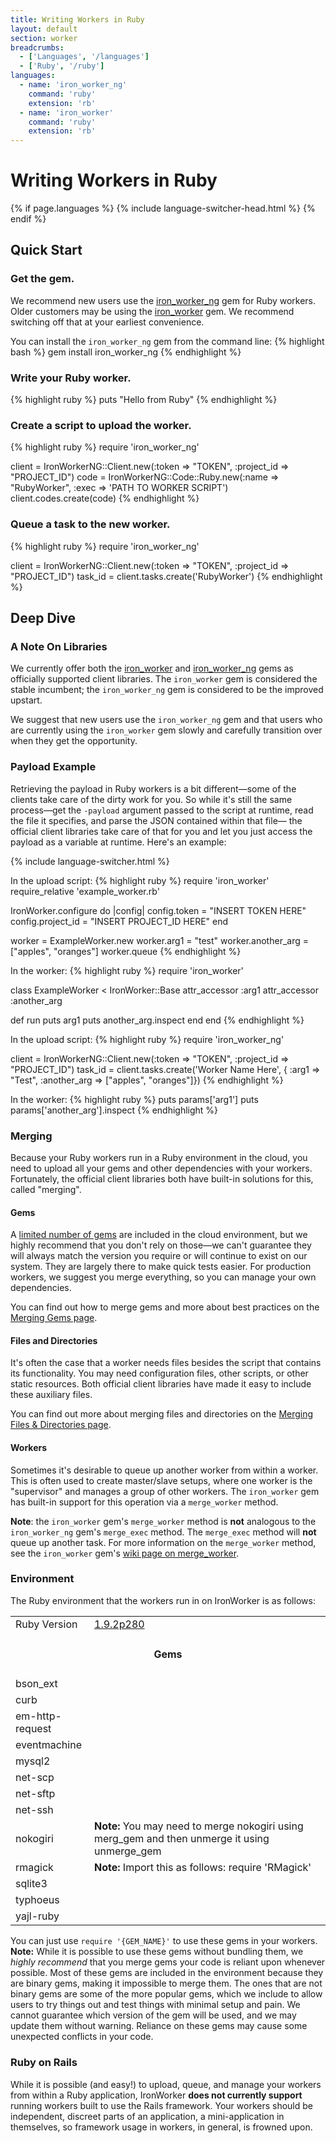 ```yaml
---
title: Writing Workers in Ruby
layout: default
section: worker
breadcrumbs:
  - ['Languages', '/languages']
  - ['Ruby', '/ruby']
languages:
  - name: 'iron_worker_ng'
    command: 'ruby'
    extension: 'rb'
  - name: 'iron_worker'
    command: 'ruby'
    extension: 'rb'
---
```


# Writing Workers in Ruby

{% if page.languages %}
{% include language-switcher-head.html %}
{% endif %}

## Quick Start

### Get the gem.

We recommend new users use the [iron_worker_ng](https://github.com/iron-io/iron_worker_ruby_ng) 
gem for Ruby workers. Older customers may be using the [iron_worker](https://github.com/iron-io/iron_worker_ruby) 
gem. We recommend switching off that at your earliest convenience.

You can install the `iron_worker_ng` gem from the command line:
{% highlight bash %}
gem install iron_worker_ng
{% endhighlight %}

### Write your Ruby worker.

{% highlight ruby %}
puts "Hello from Ruby"
{% endhighlight %}

### Create a script to upload the worker.
{% highlight ruby %}
require 'iron_worker_ng'

client = IronWorkerNG::Client.new(:token => "TOKEN", :project_id => "PROJECT_ID")
code = IronWorkerNG::Code::Ruby.new(:name => "RubyWorker", :exec => 'PATH TO WORKER SCRIPT')
client.codes.create(code)
{% endhighlight %}

### Queue a task to the new worker.
{% highlight ruby %}
require 'iron_worker_ng'

client = IronWorkerNG::Client.new(:token => "TOKEN", :project_id => "PROJECT_ID")
task_id = client.tasks.create('RubyWorker')
{% endhighlight %}

## Deep Dive

### A Note On Libraries

We currently offer both the [iron_worker](https://github.com/iron-io/iron_worker_ruby) 
and [iron_worker_ng](https://github.com/iron-io/iron_worker_ruby_ng) gems as 
officially supported client libraries. The `iron_worker` gem is considered the 
stable incumbent; the `iron_worker_ng` gem is considered to be the improved 
upstart.

We suggest that new users use the `iron_worker_ng` gem and that users who are 
currently using the `iron_worker` gem slowly and carefully transition over when 
they get the opportunity.

### Payload Example

Retrieving the payload in Ruby workers is a bit different&mdash;some of the 
clients take care of the dirty work for you. So while it's still the same 
process&mdash;get the `-payload` argument passed to the script at runtime, 
read the file it specifies, and parse the JSON contained within that file&mdash;
the official client libraries take care of that for you and let you just access 
the payload as a variable at runtime. Here's an example:

{% include language-switcher.html %}
<div class="iron_worker">
In the upload script:
{% highlight ruby %}
require 'iron_worker'
require_relative 'example_worker.rb'

IronWorker.configure do |config|
  config.token = "INSERT TOKEN HERE"
  config.project_id = "INSERT PROJECT_ID HERE"
end

worker = ExampleWorker.new
worker.arg1 = "test"
worker.another_arg = ["apples", "oranges"]
worker.queue
{% endhighlight %}

In the worker:
{% highlight ruby %}
require 'iron_worker'

class ExampleWorker < IronWorker::Base
  attr_accessor :arg1
  attr_accessor :another_arg

  def run
    puts arg1
    puts another_arg.inspect
  end
end
{% endhighlight %}
</div>
<div class="iron_worker_ng">
In the upload script:
{% highlight ruby %}
require 'iron_worker_ng'

client = IronWorkerNG::Client.new(:token => "TOKEN", :project_id => "PROJECT_ID")
task_id = client.tasks.create('Worker Name Here', { :arg1 => "Test", :another_arg => ["apples", "oranges"]})
{% endhighlight %}

In the worker:
{% highlight ruby %}
puts params['arg1']
puts params['another_arg'].inspect
{% endhighlight %}
</div>

### Merging

Because your Ruby workers run in a Ruby environment in the cloud, you need to 
upload all your gems and other dependencies with your workers. Fortunately, the 
official client libraries both have built-in solutions for this, called "merging".

#### Gems

A [limited number of gems](/worker/reference/environment?lang=ruby#ruby_gems_installed) 
are included in the cloud environment, but we highly recommend that you don't 
rely on those&mdash;we can't guarantee they will always match the version you 
require or will continue to exist on our system. They are largely there to make 
quick tests easier. For production workers, we suggest you merge everything, so 
you can manage your own dependencies.

You can find out how to merge gems and more about best practices on the 
[Merging Gems page](/worker/languages/ruby/merging-gems).

#### Files and Directories

It's often the case that a worker needs files besides the script that contains 
its functionality. You may need configuration files, other scripts, or other 
static resources. Both official client libraries have made it easy to include 
these auxiliary files.

You can find out more about merging files and directories on the 
[Merging Files & Directories page](/worker/languages/ruby/merging-files-and-dirs).

#### Workers

Sometimes it's desirable to queue up another worker from within a worker. This 
is often used to create master/slave setups, where one worker is the "supervisor" 
and manages a group of other workers. The `iron_worker` gem has built-in 
support for this operation via a `merge_worker` method.

**Note**: the `iron_worker` gem's `merge_worker` method is **not** analogous to 
the `iron_worker_ng` gem's `merge_exec` method. The `merge_exec` method will 
**not** queue up another task. For more information on the `merge_worker` method, 
see the `iron_worker` gem's [wiki page on merge_worker](https://github.com/iron-io/iron_worker_ruby/wiki/merge_worker).

### Environment

The Ruby environment that the workers run in on IronWorker is as follows:

<table class="reference">
  <tbody>
    <tr>
      <td style="width: 25%;">Ruby Version</td>
      <td style="width: 75%;"><a href="http://www.ruby-lang.org/en/downloads/" title="Version 1.9.2p280">1.9.2p280</a></td>
    </tr>
    <tr>
      <td colspan="2" style="text-align: center; width: 100%;"><h4>Gems</h4></td>
    </tr>
    <tr>
      <td>bson_ext</td>
      <td></td>
    </tr>
    <tr>
      <td>curb</td>
      <td></td>
    </tr>
    <tr>
      <td>em-http-request</td>
      <td></td>
    </tr>
    <tr>
      <td>eventmachine</td>
      <td></td>
    </tr>
    <tr>
      <td>mysql2</td>
      <td></td>
    </tr>
    <tr>
      <td>net-scp</td>
      <td></td>
    </tr>
    <tr>
      <td>net-sftp</td>
      <td></td>
    </tr>
    <tr>
      <td>net-ssh</td>
      <td></td>
    </tr>
    <tr>
      <td>nokogiri</td>
      <td><strong>Note:</strong> You may need to merge nokogiri using <span class="fixed-width">merg_gem</span> and then unmerge it using <span class="fixed_width">unmerge_gem</span></td>
    </tr>
    <tr>
      <td>rmagick</td>
      <td><strong>Note:</strong> Import this as follows: <span class="fixed-width">require 'RMagick'</span></td>
    </tr>
    <tr>
      <td>sqlite3</td>
      <td></td>
    </tr>
    <tr>
      <td>typhoeus</td>
      <td></td>
    </tr>
    <tr>
      <td>yajl-ruby</td>
      <td></td>
    </tr>
  </tbody>
</table>

You can just use `require '{GEM_NAME}'` to use these gems in your workers. 
**Note:** While it is possible to use these gems without bundling them, we 
*highly recommend* that you merge gems your code is reliant upon whenever 
possible. Most of these gems are included in the environment because they are 
binary gems, making it impossible to merge them. The ones that are not binary 
gems are some of the more popular gems, which we include to allow users to try 
things out and test things with minimal setup and pain. We cannot guarantee 
which version of the gem will be used, and we may update them without warning. 
Reliance on these gems may cause some unexpected conflicts in your code.

### Ruby on Rails

While it is possible (and easy!) to upload, queue, and manage your workers from 
within a Ruby application, IronWorker **does not currently support** running 
workers built to use the Rails framework. Your workers should be independent, 
discreet parts of an application, a mini-application in themselves, so 
framework usage in workers, in general, is frowned upon.
